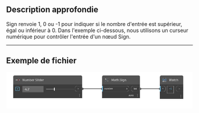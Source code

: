## Description approfondie
Sign renvoie 1, 0 ou -1 pour indiquer si le nombre d'entrée est supérieur, égal ou inférieur à 0. Dans l'exemple ci-dessous, nous utilisons un curseur numérique pour contrôler l'entrée d'un nœud Sign.
___
## Exemple de fichier

![Sign (number)](./DSCore.Math.Sign(number)_img.jpg)

